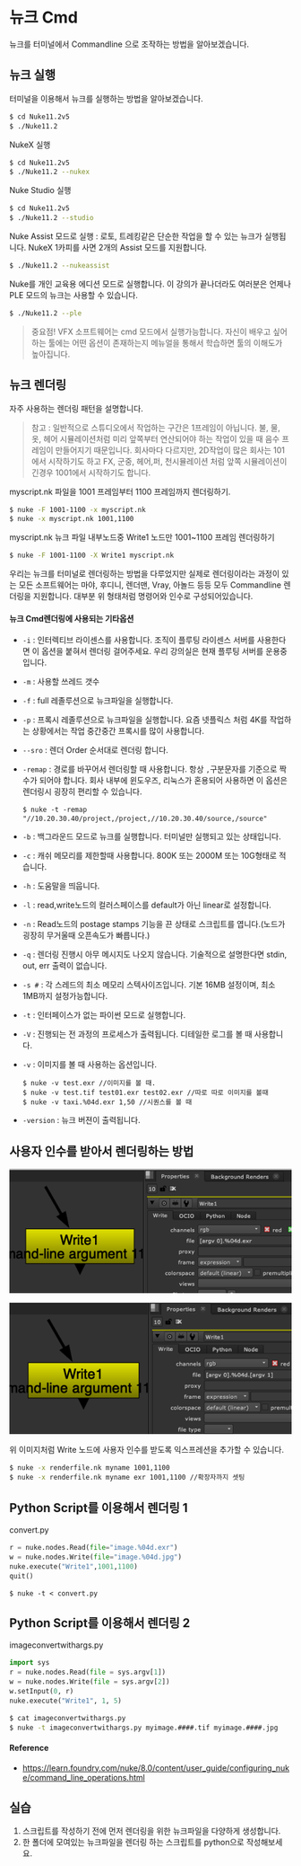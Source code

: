 # 뉴크 Cmd
뉴크를 터미널에서 Commandline 으로 조작하는 방법을 알아보겠습니다.

## 뉴크 실행
터미널을 이용해서 뉴크를 실행하는 방법을 알아보겠습니다.

```bash
$ cd Nuke11.2v5
$ ./Nuke11.2
```

NukeX 실행
```bash
$ cd Nuke11.2v5
$ ./Nuke11.2 --nukex
```

Nuke Studio 실행
```bash
$ cd Nuke11.2v5
$ ./Nuke11.2 --studio
```

Nuke Assist 모드로 실행 : 로토, 트레킹같은 단순한 작업을 할 수 있는 뉴크가 실행됩니다. NukeX 1카피를 사면 2개의 Assist 모드를 지원합니다.
```bash
$ ./Nuke11.2 --nukeassist
```

Nuke를 개인 교육용 에디션 모드로 실행합니다. 이 강의가 끝나더라도 여러분은 언제나 PLE 모드의 뉴크는 사용할 수 있습니다.
```bash
$ ./Nuke11.2 --ple
```

> 중요점! VFX 소프트웨어는 cmd 모드에서 실행가능합니다. 자신이 배우고 싶어하는 툴에는 어떤 옵션이 존재하는지 메뉴얼을 통해서 학습하면 툴의 이해도가 높아집니다.

## 뉴크 렌더링
자주 사용하는 렌더링 패턴을 설명합니다.

> 참고 : 일반적으로 스튜디오에서 작업하는 구간은 1프레임이 아닙니다.
불, 물, 옷, 헤어 시뮬레이션처럼 미리 앞쪽부터 연산되어야 하는 작업이 있을 때 음수 프레임이 만들어지기 때문입니다. 회사마다 다르지만, 2D작업이 많은 회사는 101에서 시작하기도 하고 FX, 군중, 헤어,퍼, 천시뮬레이션 처럼 앞쪽 시뮬레이션이 긴경우 1001에서 시작하기도 합니다.

myscript.nk 파일을 1001 프레임부터 1100 프레임까지 렌더링하기.

```bash
$ nuke -F 1001-1100 -x myscript.nk
$ nuke -x myscript.nk 1001,1100
```

myscript.nk 뉴크 파일 내부노드중 Write1 노드만 1001~1100 프레임 렌더링하기

```bash
$ nuke -F 1001-1100 -X Write1 myscript.nk
```

우리는 뉴크를 터미널로 렌더링하는 방법을 다루었지만 실제로 렌더링이라는 과정이 있는 모든 소프트웨어는 
마야, 후디니, 렌더맨, Vray, 아놀드 등등 모두 Commandline 렌더링을 지원합니다. 대부분 위 형태처럼 명령어와 인수로 구성되어있습니다.

#### 뉴크 Cmd렌더링에 사용되는 기타옵션
- `-i` : 인터렉티브 라이센스를 사용합니다. 조직이 플루팅 라이센스 서버를 사용한다면 이 옵션을 붙혀서 렌더링 걸어주세요. 우리 강의실은 현재 플루팅 서버를 운용중입니다.

- `-m` : 사용할 쓰레드 갯수

- `-f` : full 레졸루션으로 뉴크파일을 실행합니다.
- `-p` : 프록시 레졸루션으로 뉴크파일을 실행합니다. 요즘 넷플릭스 처럼 4K를 작업하는 상황에서는 작업 중간중간 프록시를 많이 사용합니다.

- `--sro` : 렌더 Order 순서대로 렌더링 합니다.
- `-remap` : 경로를 바꾸어서 렌더링할 때 사용합니다. 항상 `,`구분문자를 기준으로 짝수가 되어야 합니다. 회사 내부에 윈도우즈, 리눅스가 혼용되어 사용하면 이 옵션은 렌더링시 굉장히 편리할 수 있습니다.
    ```
    $ nuke -t -remap "//10.20.30.40/project,/project,//10.20.30.40/source,/source"
    ```


- `-b` : 백그라운드 모드로 뉴크를 실행합니다. 터미널만 실행되고 있는 상태입니다.

- `-c` : 캐쉬 메모리를 제한할때 사용합니다. 800K 또는 2000M 또는 10G형태로 적습니다.

- `-h` : 도움말을 띄웁니다.

- `-l` : read,write노드의 컬러스페이스를 default가 아닌 linear로 설정합니다.

- `-n` : Read노드의 postage stamps 기능을 끈 상태로 스크립트를 엽니다.(노드가 굉장히 무거울때 오픈속도가 빠릅니다.)

- `-q` : 렌더링 진행시 아무 메시지도 나오지 않습니다. 기술적으로 설명한다면 stdin, out, err 출력이 없습니다.

- `-s #` : 각 스레드의 최소 메모리 스텍사이즈입니다. 기본 16MB 설정이며, 최소 1MB까지 설정가능합니다.

- `-t` : 인터페이스가 없는 파이썬 모드로 실행합니다.

- `-V` : 진행되는 전 과정의 프로세스가 출력됩니다. 디테일한 로그를 볼 때 사용합니다.

- `-v` : 이미지를 볼 때 사용하는 옵션입니다.
    ```
    $ nuke -v test.exr //이미지를 볼 때.
    $ nuke -v test.tif test01.exr test02.exr //따로 따로 이미지를 볼때
    $ nuke -v taxi.%04d.exr 1,50 //시퀀스를 볼 때
    ```

- `-version` : 뉴크 버젼이 출력됩니다.

## 사용자 인수를 받아서 렌더링하는 방법

![nuke_write_arg1](../figures/nuke_writenode_arg1.png)

![nuke_write_arg2](../figures/nuke_writenode_arg2.png)

위 이미지처럼 Write 노드에 사용자 인수를 받도록 익스프레션을 추가할 수 있습니다.

```bash
$ nuke -x renderfile.nk myname 1001,1100
$ nuke -x renderfile.nk myname exr 1001,1100 //확장자까지 셋팅
```

## Python Script를 이용해서 렌더링 1

convert.py
```python
r = nuke.nodes.Read(file="image.%04d.exr")
w = nuke.nodes.Write(file="image.%04d.jpg")
nuke.execute("Write1",1001,1100)
quit()
```

```
$ nuke -t < convert.py
```

## Python Script를 이용해서 렌더링 2
imageconvertwithargs.py
```python
import sys
r = nuke.nodes.Read(file = sys.argv[1])
w = nuke.nodes.Write(file = sys.argv[2])
w.setInput(0, r)
nuke.execute("Write1", 1, 5)
```
 
```bash
$ cat imageconvertwithargs.py
$ nuke -t imageconvertwithargs.py myimage.####.tif myimage.####.jpg
```

#### Reference
- https://learn.foundry.com/nuke/8.0/content/user_guide/configuring_nuke/command_line_operations.html

## 실습
1. 스크립트를 작성하기 전에 먼저 렌더링을 위한 뉴크파일을 다양하게 생성합니다.
1. 한 폴더에 모여있는 뉴크파일을 렌더링 하는 스크립트를 python으로 작성해보세요.